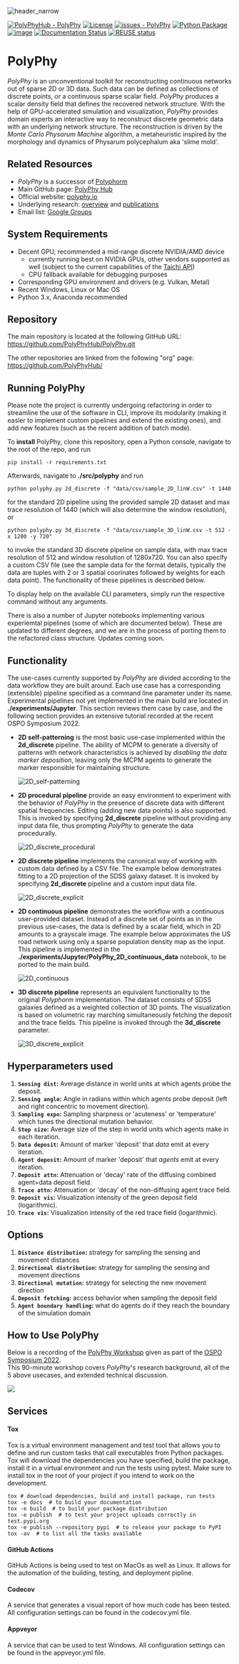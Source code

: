 ![header_narrow](https://user-images.githubusercontent.com/26778894/215681761-68adbc1c-4cfa-445d-a745-79a6c09118b2.jpg)

[![PolyPhyHub - PolyPhy](https://img.shields.io/static/v1?label=PolyPhyHub&message=PolyPhy&color=blue&logo=github)](https://github.com/PolyPhyHub/PolyPhy "Go to GitHub repo")
[![License](http://img.shields.io/badge/license-MIT-blue.svg)](https://raw.githubusercontent.com/PolyPhyHub/PolyPhy/main/LICENSE)
[![issues - PolyPhy](https://img.shields.io/github/issues/PolyPhyHub/PolyPhy)](https://github.com/PolyPhyHub/PolyPhy/issues)
[![Python
Package](https://github.com/PolyPhyHub/PolyPhy/actions/workflows/python-package.yml/badge.svg?branch=main)](https://github.com/PolyPhyHub/PolyPhy/actions/workflows/python-package.yml)
[![image](https://ci.appveyor.com/api/projects/status/ynv14em7nm0tvjso/branch/main?svg=true)](https://ci.appveyor.com/project/PatriceJada/polyphy-uyogg/branch/main)
[![Documentation
Status](https://readthedocs.org/projects/polyphy/badge/?version=latest)](https://polyphy.readthedocs.io/en/latest/?badge=latest)
[![REUSE
status](https://api.reuse.software/badge/git.fsfe.org/reuse/api)](https://api.reuse.software/info/git.fsfe.org/reuse/api)
<!-- [![image](https://codecov.io/gh/PolyPhyHub/PolyPhy/branch/main/graph/badge.svg?token=D933raYfrG)](https://codecov.io/gh/PolyPhyHub/PolyPhy) -->

# PolyPhy
*PolyPhy* is an unconventional toolkit for reconstructing continuous networks out of sparse 2D or 3D data. Such data can be defined as collections of discrete points, or a continuous sparse scalar field. *PolyPhy* produces a scalar density field that defines the recovered network structure. With the help of GPU-accelerated simulation and visualization, *PolyPhy* provides domain experts an interactive way to reconstruct discrete geometric data with an underlying network structure. The reconstruction is driven by the *Monte Carlo Physarum Machine* algorithm, a metaheuristic inspired by the morphology and dynamics of Physarum polycephalum aka 'slime mold'. 

## Related Resources
- *PolyPhy* is a successor of [Polyphorm](https://github.com/CreativeCodingLab/Polyphorm)
- Main GitHub page: [PolyPhy Hub](https://github.com/PolyPhyHub)
- Official website: [polyphy.io](https://polyphy.io)
- Underlying research: [overview](https://elek.pub/projects/Rhizome-Cosmology/) and [publications](https://elek.pub/research.html)
- Email list: [Google Groups](https://groups.google.com/g/polyphy-news)

## System Requirements
- Decent GPU, recommended a mid-range discrete NVIDIA/AMD device
  - currently running best on NVIDIA GPUs, other vendors supported as well (subject to the current capabilities of the [Taichi API](https://github.com/taichi-dev/taichi))
  - CPU fallback available for debugging purposes
- Corresponding GPU environment and drivers (e.g. Vulkan, Metal)
- Recent Windows, Linux or Mac OS
- Python 3.x, Anaconda recommended

## Repository
The main repository is located at the following GitHub URL: <br/>
<https://github.com/PolyPhyHub/PolyPhy.git>

The other repositories are linked from the following "org" page: <br/>
<https://github.com/PolyPhyHub/>

## Running PolyPhy
Please note the project is currently undergoing refactoring in order to streamline the use of the software in CLI, improve its modularity (making it easier to implement custom pipelines and extend the existing ones), and add new features (such as the recent addition of batch mode).

To **install** PolyPhy, clone this repository, open a Python console, navigate to the root of the repo, and run
```
pip install -r requirements.txt
```
Afterwards, navigate to **./src/polyphy** and run
```
python polyphy.py 2d_discrete -f "data/csv/sample_2D_linW.csv" -t 1440
```
for the standard 2D pipeline using the provided sample 2D dataset and max trace resolution of 1440 (which will also determine the window resolution), or
```
python polyphy.py 3d_discrete -f "data/csv/sample_3D_linW.csv -t 512 -x 1280 -y 720"
```
to invoke the standard 3D discrete pipeline on sample data, with max trace resolution of 512 and window resolution of 1280x720. You can also specify a custom CSV file (see the sample data for the format details, typically the data are tuples with 2 or 3 spatial coorinates followed by weights for each data point). The functionality of these pipelines is described below.

To display help on the available CLI parameters, simply run the respective command without any arguments.

There is also a number of Jupyter notebooks implementing various experiemtal pipelines (some of which are documented below). These are updated to different degrees, and we are in the process of porting them to the refactored class structure. Updates coming soon.

## Functionality
The use-cases currently supported by *PolyPhy* are divided according to the data workflow they are built around. Each use case has a corresponding (extensible) pipeline specified as a command line parameter under its name. Experimental pipelines not yet implemented in the main build are located in **./experiments/Jupyter**. This section reviews them case by case, and the following section provides an extensive tutorial recorded at the recent OSPO Symposium 2022.

- **2D self-patterning** is the most basic use-case implemented within the **2d_discrete** pipeline. The ability of MCPM to generate a diversity of patterns with network characteristics is achieved by *disabling the data marker deposition*, leaving only the MCPM agents to generate the marker responsible for maintaining structure.<p>
  ![2D_self-patterning](https://user-images.githubusercontent.com/26778894/215976261-d9509124-e3bf-4b82-9cc8-b96a40ab3db2.jpg)
</p>

- **2D procedural pipeline** provide an easy environment to experiment with the behavior of *PolyPhy* in the presence of discrete data with different spatial frequencies. Editing (adding new data points) is also supported. This is invoked by specifying **2d_discrete** pipeline without providing any input data file, thus prompting *PolyPhy* to generate the data procedurally.<p>
  ![2D_discrete_procedural](https://user-images.githubusercontent.com/26778894/215980005-f927d227-0090-46dd-8ec6-fde9b800dfa0.jpg)
</p>

- **2D discrete pipeline** implements the canonical way of working with custom data defined by a CSV file. The example below demonstrates fitting to a 2D projection of the SDSS galaxy dataset. It is invoked by specifying **2d_discrete** pipeline and a custom input data file.<p>
  ![2D_discrete_explicit](https://user-images.githubusercontent.com/26778894/215980486-f77da2ec-8780-4a23-bacc-a03c164ebe2a.jpg)
</p>

- **2D continuous pipeline** demonstrates the workflow with a continuous user-provided dataset. Instead of a discrete set of points as in the previous use-cases, the data is defined by a scalar field, which in 2D amounts to a grayscale image. The example below approximates the US road network using only a sparse population density map as the input. This pipeline is implemented in the **./experiments/Jupyter/PolyPhy_2D_continuous_data** notebook, to be ported to the main build.<p>
  ![2D_continuous](https://user-images.githubusercontent.com/26778894/215981222-6fa4b334-45d2-498f-8c5a-c150137574ac.jpg)
</p>

- **3D discrete pipeline** represents an equivalent functionality to the original *Polyphorm* implementation. The dataset consists of SDSS galaxies defined as a weighted collection of 3D points. The visualization is based on volumetric ray marching simultaneously fetching the deposit and the trace fields. This pipeline is invoked through the **3d_discrete** parameter.<p>
  ![3D_discrete_explicit](https://user-images.githubusercontent.com/26778894/215981925-96ed3322-0068-497d-a2e7-4543c7ef8e41.jpg)
</p>

## Hyperparameters used

1. **`Sensing dist`:** Average distance in world units at which agents probe the deposit.  
2. **`Sensing angle`:** Angle in radians within which agents probe deposit (left and right concentric to movement direction).  
3. **`Sampling expo`:** Sampling sharpness or 'acuteness' or 'temperature' which tunes the directional mutation behavior.  
4. **`Step size`:** Average size of the step in world units which agents make in each iteration.  
5. **`Data deposit`:** Amount of marker 'deposit' that *data* emit at every iteration.  
6. **`Agent deposit`:** Amount of marker 'deposit' that *agents* emit at every iteration.  
7. **`Deposit attn`:** Attenuation or 'decay' rate of the diffusing combined agent+data deposit field.  
8. **`Trace attn`:** Attenuation or 'decay' of the non-diffusing agent trace field.  
9. **`Deposit vis`:** Visualization intensity of the green deposit field (logarithmic).  
10. **`Trace vis`:** Visualization intensity of the red trace field (logarithmic).

## Options
1. **`Distance distribution`:** strategy for sampling the sensing and movement distances
2. **`Directional distribution`:** strategy for sampling the sensing and movement directions
3. **`Directional mutation`:** strategy for selecting the new movement direction
4. **`Deposit fetching`:** access behavior when sampling the deposit field
5. **`Agent boundary handling`:** what do agents do if they reach the boundary of the simulation domain

## How to Use PolyPhy
Below is a recording of the [PolyPhy Workshop](https://elek.pub/workshop_cross2022.html) given as part of the [OSPO Symposium 2022](https://ospo.ucsc.edu/event/20220927/).<br/>
This 90-minute workshop covers *PolyPhy*'s research background, all of the 5 above usecases, and extended technical discussion.

[![](http://i3.ytimg.com/vi/3-hm7iTqz0U/hqdefault.jpg)](https://www.youtube.com/watch?v=3-hm7iTqz0U "PolyPhy Workshop")

## Services

#### Tox
Tox is a virtual environment management and test tool that allows you to define and run custom tasks that call executables from Python packages. Tox will download the dependencies you have specified, build the package, install it in a virtual environment and run the tests using pytest. Make sure to install tox in the root of your project if you intend to work on the development.

``` pycon
tox # download dependencies, build and install package, run tests
tox -e docs  # to build your documentation
tox -e build  # to build your package distribution
tox -e publish  # to test your project uploads correctly in test.pypi.org
tox -e publish --repository pypi  # to release your package to PyPI
tox -av  # to list all the tasks available
```

#### GitHub Actions
GitHub Actions is being used to test on MacOs as well as Linux. It allows for the automation of the building, testing, and deployment pipline.

#### Codecov
A service that generates a visual report of how much code has been tested. All configuration settings can be found in the codecov.yml file.

#### Appveyor
A service that can be used to test Windows. All configuration settings can be found in the appveyor.yml file.
